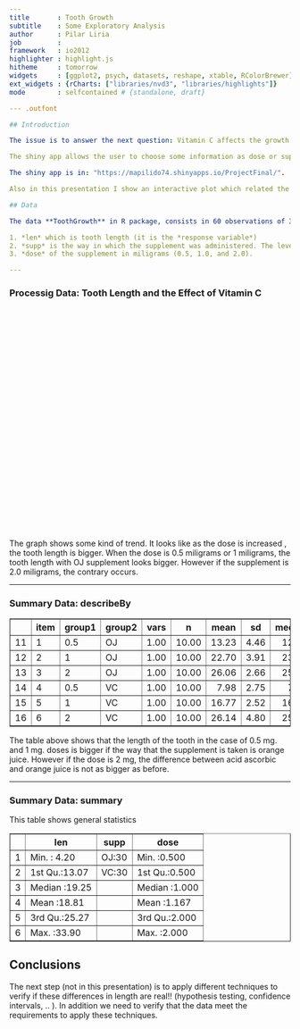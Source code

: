 ```yaml
--- 
title       : Tooth Growth 
subtitle    : Some Exploratory Analysis
author      : Pilar Liria
job         : 
framework   : io2012        
highlighter : highlight.js 
hitheme     : tomorrow      
widgets     : [ggplot2, psych, datasets, reshape, xtable, RColorBrewer]  
ext_widgets : {rCharts: ["libraries/nvd3", "libraries/highlights"]} 
mode        : selfcontained # {standalone, draft}

--- .outfont

## Introduction 

The issue is to answer the next question: Vitamin C affects the growth of teeth?

The shiny app allows the user to choose some information as dose or supp or both and obtain the boxplot which describes the behaviour of the tooth length under these variables.  In addition the user can choose the option which describes general  statistics or statistitics of the length of the tooth (len) grouped by the doses and the way in which the supplement was administered (supp).

The shiny app is in: "https://mapilido74.shinyapps.io/ProjectFinal/".

Also in this presentation I show an interactive plot which related the 3 variables in study (len, dose and supp).

## Data

The data **ToothGrowth** in R package, consists in 60 observations of 3 variables related with guinea pigs and the growth of its tooth under the incluence of Vitamin C:

1. *len* which is tooth length (it is the *response variable*)
2. *supp* is the way in which the supplement was administered. The levels are *OJ (as orange juice)*, and *VC (as ascorbic acid)*.
3. *dose* of the supplement in miligrams (0.5, 1.0, and 2.0). 

--- 
```


### Processig Data: Tooth Length and the Effect of Vitamin C

<link rel='stylesheet' href=http://nvd3.org/assets/css/nv.d3.css>
<script type='text/javascript' src=http://ajax.googleapis.com/ajax/libs/jquery/1.8.2/jquery.min.js></script>
<script type='text/javascript' src=http://d3js.org/d3.v3.min.js></script>
<script type='text/javascript' src=http://timelyportfolio.github.io/rCharts_nvd3_tests/libraries/widgets/nvd3/js/nv.d3.min-new.js></script>
<script type='text/javascript' src=http://nvd3.org/assets/lib/fisheye.js></script> 
 <style>
  .rChart {
    display: block;
    margin-left: auto; 
    margin-right: auto;
    width: 800px;
    height: 400px;
  }  
  </style>
<div id = 'chart1' class = 'rChart nvd3'></div>
<script type='text/javascript'>
 $(document).ready(function(){
      drawchart1()
    });
    function drawchart1(){  
      var opts = {
 "dom": "chart1",
"width":    800,
"height":    400,
"x": "dose",
"y": "len",
"group": "supp",
"type": "multiBarChart",
"id": "chart1" 
},
        data = [
 {
 "len":            4.2,
"supp": "VC",
"dose": "0.5" 
},
{
 "len":           11.5,
"supp": "VC",
"dose": "0.5" 
},
{
 "len":            7.3,
"supp": "VC",
"dose": "0.5" 
},
{
 "len":            5.8,
"supp": "VC",
"dose": "0.5" 
},
{
 "len":            6.4,
"supp": "VC",
"dose": "0.5" 
},
{
 "len":             10,
"supp": "VC",
"dose": "0.5" 
},
{
 "len":           11.2,
"supp": "VC",
"dose": "0.5" 
},
{
 "len":           11.2,
"supp": "VC",
"dose": "0.5" 
},
{
 "len":            5.2,
"supp": "VC",
"dose": "0.5" 
},
{
 "len":              7,
"supp": "VC",
"dose": "0.5" 
},
{
 "len":           16.5,
"supp": "VC",
"dose": "1" 
},
{
 "len":           16.5,
"supp": "VC",
"dose": "1" 
},
{
 "len":           15.2,
"supp": "VC",
"dose": "1" 
},
{
 "len":           17.3,
"supp": "VC",
"dose": "1" 
},
{
 "len":           22.5,
"supp": "VC",
"dose": "1" 
},
{
 "len":           17.3,
"supp": "VC",
"dose": "1" 
},
{
 "len":           13.6,
"supp": "VC",
"dose": "1" 
},
{
 "len":           14.5,
"supp": "VC",
"dose": "1" 
},
{
 "len":           18.8,
"supp": "VC",
"dose": "1" 
},
{
 "len":           15.5,
"supp": "VC",
"dose": "1" 
},
{
 "len":           23.6,
"supp": "VC",
"dose": "2" 
},
{
 "len":           18.5,
"supp": "VC",
"dose": "2" 
},
{
 "len":           33.9,
"supp": "VC",
"dose": "2" 
},
{
 "len":           25.5,
"supp": "VC",
"dose": "2" 
},
{
 "len":           26.4,
"supp": "VC",
"dose": "2" 
},
{
 "len":           32.5,
"supp": "VC",
"dose": "2" 
},
{
 "len":           26.7,
"supp": "VC",
"dose": "2" 
},
{
 "len":           21.5,
"supp": "VC",
"dose": "2" 
},
{
 "len":           23.3,
"supp": "VC",
"dose": "2" 
},
{
 "len":           29.5,
"supp": "VC",
"dose": "2" 
},
{
 "len":           15.2,
"supp": "OJ",
"dose": "0.5" 
},
{
 "len":           21.5,
"supp": "OJ",
"dose": "0.5" 
},
{
 "len":           17.6,
"supp": "OJ",
"dose": "0.5" 
},
{
 "len":            9.7,
"supp": "OJ",
"dose": "0.5" 
},
{
 "len":           14.5,
"supp": "OJ",
"dose": "0.5" 
},
{
 "len":             10,
"supp": "OJ",
"dose": "0.5" 
},
{
 "len":            8.2,
"supp": "OJ",
"dose": "0.5" 
},
{
 "len":            9.4,
"supp": "OJ",
"dose": "0.5" 
},
{
 "len":           16.5,
"supp": "OJ",
"dose": "0.5" 
},
{
 "len":            9.7,
"supp": "OJ",
"dose": "0.5" 
},
{
 "len":           19.7,
"supp": "OJ",
"dose": "1" 
},
{
 "len":           23.3,
"supp": "OJ",
"dose": "1" 
},
{
 "len":           23.6,
"supp": "OJ",
"dose": "1" 
},
{
 "len":           26.4,
"supp": "OJ",
"dose": "1" 
},
{
 "len":             20,
"supp": "OJ",
"dose": "1" 
},
{
 "len":           25.2,
"supp": "OJ",
"dose": "1" 
},
{
 "len":           25.8,
"supp": "OJ",
"dose": "1" 
},
{
 "len":           21.2,
"supp": "OJ",
"dose": "1" 
},
{
 "len":           14.5,
"supp": "OJ",
"dose": "1" 
},
{
 "len":           27.3,
"supp": "OJ",
"dose": "1" 
},
{
 "len":           25.5,
"supp": "OJ",
"dose": "2" 
},
{
 "len":           26.4,
"supp": "OJ",
"dose": "2" 
},
{
 "len":           22.4,
"supp": "OJ",
"dose": "2" 
},
{
 "len":           24.5,
"supp": "OJ",
"dose": "2" 
},
{
 "len":           24.8,
"supp": "OJ",
"dose": "2" 
},
{
 "len":           30.9,
"supp": "OJ",
"dose": "2" 
},
{
 "len":           26.4,
"supp": "OJ",
"dose": "2" 
},
{
 "len":           27.3,
"supp": "OJ",
"dose": "2" 
},
{
 "len":           29.4,
"supp": "OJ",
"dose": "2" 
},
{
 "len":             23,
"supp": "OJ",
"dose": "2" 
} 
]
  
      if(!(opts.type==="pieChart" || opts.type==="sparklinePlus" || opts.type==="bulletChart")) {
        var data = d3.nest()
          .key(function(d){
            //return opts.group === undefined ? 'main' : d[opts.group]
            //instead of main would think a better default is opts.x
            return opts.group === undefined ? opts.y : d[opts.group];
          })
          .entries(data);
      }
      
      if (opts.disabled != undefined){
        data.map(function(d, i){
          d.disabled = opts.disabled[i]
        })
      }
      
      nv.addGraph(function() {
        var chart = nv.models[opts.type]()
          .width(opts.width)
          .height(opts.height)
          
        if (opts.type != "bulletChart"){
          chart
            .x(function(d) { return d[opts.x] })
            .y(function(d) { return d[opts.y] })
        }
          
         
        chart
  .margin({
 "left":    100 
})
  .reduceXTicks(false)
  .color([ "orange", "lightblue" ])
          
        chart.xAxis
  .staggerLabels(true)
  .axisLabel("Dose")

        
        
        chart.yAxis
  .axisLabel("Tooth Length")
      
       d3.select("#" + opts.id)
        .append('svg')
        .datum(data)
        .transition().duration(500)
        .call(chart);

       nv.utils.windowResize(chart.update);
       return chart;
      });
    };
</script>

The graph shows some kind of trend. It looks like as the dose is increased , the tooth length is bigger. When the dose is 0.5 miligrams or 1 miligrams, the tooth length with OJ supplement looks  bigger. However if the supplement is 2.0 miligrams, the contrary occurs.

--- 

### Summary Data: describeBy

<!-- html table generated in R 3.1.2 by xtable 1.7-4 package -->
<!-- Wed Dec 31 13:13:16 2014 -->
<table border=1>
<tr> <th>  </th> <th> item </th> <th> group1 </th> <th> group2 </th> <th> vars </th> <th> n </th> <th> mean </th> <th> sd </th> <th> median </th>  </tr>
  <tr> <td align="right"> 11 </td> <td> 1 </td> <td> 0.5 </td> <td> OJ </td> <td align="right"> 1.00 </td> <td align="right"> 10.00 </td> <td align="right"> 13.23 </td> <td align="right"> 4.46 </td> <td align="right"> 12.25 </td> </tr>
  <tr> <td align="right"> 12 </td> <td> 2 </td> <td> 1 </td> <td> OJ </td> <td align="right"> 1.00 </td> <td align="right"> 10.00 </td> <td align="right"> 22.70 </td> <td align="right"> 3.91 </td> <td align="right"> 23.45 </td> </tr>
  <tr> <td align="right"> 13 </td> <td> 3 </td> <td> 2 </td> <td> OJ </td> <td align="right"> 1.00 </td> <td align="right"> 10.00 </td> <td align="right"> 26.06 </td> <td align="right"> 2.66 </td> <td align="right"> 25.95 </td> </tr>
  <tr> <td align="right"> 14 </td> <td> 4 </td> <td> 0.5 </td> <td> VC </td> <td align="right"> 1.00 </td> <td align="right"> 10.00 </td> <td align="right"> 7.98 </td> <td align="right"> 2.75 </td> <td align="right"> 7.15 </td> </tr>
  <tr> <td align="right"> 15 </td> <td> 5 </td> <td> 1 </td> <td> VC </td> <td align="right"> 1.00 </td> <td align="right"> 10.00 </td> <td align="right"> 16.77 </td> <td align="right"> 2.52 </td> <td align="right"> 16.50 </td> </tr>
  <tr> <td align="right"> 16 </td> <td> 6 </td> <td> 2 </td> <td> VC </td> <td align="right"> 1.00 </td> <td align="right"> 10.00 </td> <td align="right"> 26.14 </td> <td align="right"> 4.80 </td> <td align="right"> 25.95 </td> </tr>
   </table>

The table above shows that the length of the tooth in the case of 0.5 mg. and 1 mg. doses is bigger if the way that the supplement is taken is orange juice. However if the dose is 2 mg, the difference between acid ascorbic and orange juice is not as bigger as before. 

---

### Summary Data: summary

This table shows general statistics

<!-- html table generated in R 3.1.2 by xtable 1.7-4 package -->
<!-- Fri Dec 19 10:33:10 2014 -->
<table border=1>
<tr> <th>  </th> <th>      len </th> <th> supp </th> <th>      dose </th>  </tr>
  <tr> <td align="right"> 1 </td> <td> Min.   : 4.20   </td> <td> OJ:30   </td> <td> Min.   :0.500   </td> </tr>
  <tr> <td align="right"> 2 </td> <td> 1st Qu.:13.07   </td> <td> VC:30   </td> <td> 1st Qu.:0.500   </td> </tr>
  <tr> <td align="right"> 3 </td> <td> Median :19.25   </td> <td>  </td> <td> Median :1.000   </td> </tr>
  <tr> <td align="right"> 4 </td> <td> Mean   :18.81   </td> <td>  </td> <td> Mean   :1.167   </td> </tr>
  <tr> <td align="right"> 5 </td> <td> 3rd Qu.:25.27   </td> <td>  </td> <td> 3rd Qu.:2.000   </td> </tr>
  <tr> <td align="right"> 6 </td> <td> Max.   :33.90   </td> <td>  </td> <td> Max.   :2.000   </td> </tr>
   </table>

## Conclusions

The next step (not in this presentation) is to apply different techniques to verify if these differences in length are real!! (hypothesis testing, confidence intervals, .. ). In addition we need to verify that the data meet the requirements to apply these techniques. 

